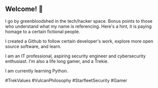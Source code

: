 ## Welcome! 👋

I go by greenbloodshed in the tech/hacker space. Bonus points to those who understand what my name is referencing. Here's a hint, it is paying homage to a certain fictional people.

I created a Github to follow certain developer's work, explore more open source software, and learn.

I am an IT professional, aspiring security engineer and cybersecurity enthusiast. I'm also a life long gamer, and a Trekie.

I am currently learning Python.

#TrekValues
#VulcanPhilosophy
#StarfleetSecurity
#Gamer
<!--
**greenbloodshed/greenbloodshed** is a ✨ _special_ ✨ repository because its `README.md` (this file) appears on your GitHub profile.

Here are some ideas to get you started:

- 🔭 I’m currently working on ... 
- 🌱 I’m currently learning ...
- 👯 I’m looking to collaborate on ...
- 🤔 I’m looking for help with ...
- 💬 Ask me about ...
- 📫 How to reach me: ...
- 😄 Pronouns: ...
- ⚡ Fun fact: ...
-->

